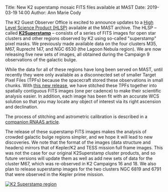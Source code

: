 Title: New K2 superstamp mosaic FITS files available at MAST
Date: 2019-03-19 14:00
Author: Ann Marie Cody

The K2 Guest Observer Office is excited to announce updates to a 
[High Level Science Product (HLSP)](https://archive.stsci.edu/k2/hlsps.html)
available at the MAST archive.
The HLSP – called **[K2Superstamp](https://archive.stsci.edu/prepds/k2superstamp/)** – consists of a series of FITS images for 
open star clusters and other regions observed by K2 using so-called "superstamp" pixel masks. We previously made available data on
the four clusters M35, M67, Ruprecht 147, and NGC 6530 (the Lagoon Nebula region). We are now releasing five new sets of images, 
all obtained during the Campaign 9 observations of the galactic bulge. 

While the data for all of these regions have long been served on MAST, until recently they were only available as a disconnected set 
of smaller Target Pixel Files (TPFs) because the spacecraft stored these observations in small chunks. With [this new 
release](https://archive.stsci.edu/prepds/k2superstamp/), we have stitched these TPFs together into spatially contiguous FITS images 
(one per cadence) to make their scientific analysis easier. In addition, each image has been fit with an accurate WCS solution so 
that you may locate any object of interest via its right ascension and declination.

The process of stitching and astrometric calibration is described in a
[companion RNAAS article](http://iopscience.iop.org/article/10.3847/2515-5172/aaac30/meta).

The release of these superstamp FITS images makes the analysis of crowded galactic bulge regions simpler, and we hope it will lead to 
new discoveries. We note that the format of the images (data structure and headers) mirrors that of Kepler/K2 and TESS mission full 
frame images. This was not the case for our original K2Superstamp cluster products, and so future versions will update them as well 
as add new sets of data for the cluster M67, which was re-observed in K2 Campaigns 16 and 18. We also plan to release superstamp
images for the two clusters NGC 6819 and 6791 that were observed in the Kepler prime mission.

<a href="https://archive.stsci.edu/prepds/k2superstamp/"><img src="images/C9ch31.jpeg" class="img-responsive" alt="K2 Superstamp region"></a>
